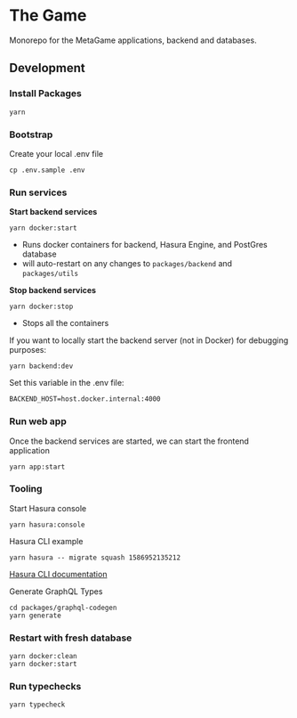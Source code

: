 # The Game

Monorepo for the MetaGame applications, backend and databases.


## Development

### Install Packages

```shell script
yarn
```

### Bootstrap

Create your local .env file

```shell script
cp .env.sample .env
```

### Run services

**Start backend services**
```shell script
yarn docker:start
```
- Runs docker containers for backend, Hasura Engine, and PostGres database
- will auto-restart on any changes to `packages/backend` and `packages/utils`

**Stop backend services**
```shell script
yarn docker:stop
```
- Stops all the containers


If you want to locally start the backend server (not in Docker) for debugging purposes: 
 
```shell script
yarn backend:dev
```

Set this variable in the .env file:
```
BACKEND_HOST=host.docker.internal:4000
```

### Run web app

Once the backend services are started, we can start the frontend application

```shell script
yarn app:start
```

### Tooling

Start Hasura console

```shell script
yarn hasura:console
```

Hasura CLI example

```shell script
yarn hasura -- migrate squash 1586952135212
```

[Hasura CLI documentation](https://hasura.io/docs/1.0/graphql/manual/hasura-cli/index.html)

Generate GraphQL Types

```shell script
cd packages/graphql-codegen
yarn generate
```

### Restart with fresh database

```shell script
yarn docker:clean
yarn docker:start
```

### Run typechecks

```shell script
yarn typecheck
```
